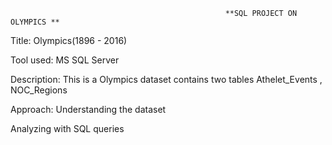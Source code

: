                                                     **SQL PROJECT ON OLYMPICS **
  

Title: Olympics(1896 - 2016)


Tool used: MS SQL Server

Description:
This is a Olympics dataset contains two tables Athelet_Events , NOC_Regions



Approach:
Understanding the dataset


Analyzing with SQL queries

